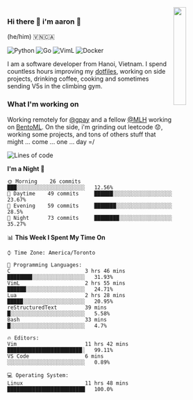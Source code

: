 <img src="https://media.giphy.com/media/l1J9LMNeWISnddECA/giphy.gif" align="right" width="24%" />

### Hi there 👋 i'm aaron :wolf:
(he/him) 🇻🇳🇨🇦

<p align="left">
    <img alt="Python" src="https://img.shields.io/badge/-Python-blue?style=flat-square&logo=python&logoColor=white" />
    <img alt="Go" src="https://img.shields.io/badge/-Golang-46a2f1?style=flat-square&logo=go&logoColor=white" />
    <img alt="VimL" src="https://img.shields.io/badge/-VimL-66d124?style=flat-square&logo=vim&logoColor=white" />
    <img alt="Docker" src="https://img.shields.io/badge/-Docker-1bd7de?style=flat-square&logo=docker&logoColor=white" />
</p>

I am a software developer from Hanoi, Vietnam. I spend countless hours improving my [dotfiles](https://github.com/aarnphm/dotfiles), working on side projects, drinking coffee, cooking and sometimes sending V5s in the climbing gym.

### What I'm working on
Working remotely for [@gpay](http://gpay.vn/en/home_en/) and a fellow [@MLH](https://github.com/MLH-Fellowship/) working on [BentoML](https://github.com/bentoml/BentoML). On the side, i'm grinding out leetcode :worried:, working some projects, and tons of others stuff that might ... come ... one ... day =/



<!--START_SECTION:waka-->
![Lines of code](https://img.shields.io/badge/From%20Hello%20World%20I%27ve%20Written-3.1%20million%20lines%20of%20code-blue)

**I'm a Night 🦉** 

```text
🌞 Morning    26 commits     ███░░░░░░░░░░░░░░░░░░░░░░   12.56% 
🌆 Daytime    49 commits     ██████░░░░░░░░░░░░░░░░░░░   23.67% 
🌃 Evening    59 commits     ███████░░░░░░░░░░░░░░░░░░   28.5% 
🌙 Night      73 commits     ████████░░░░░░░░░░░░░░░░░   35.27%

```


📊 **This Week I Spent My Time On** 

```text
⌚︎ Time Zone: America/Toronto

💬 Programming Languages: 
C                        3 hrs 46 mins       ████████░░░░░░░░░░░░░░░░░   31.93% 
VimL                     2 hrs 55 mins       ██████░░░░░░░░░░░░░░░░░░░   24.71% 
Lua                      2 hrs 28 mins       █████░░░░░░░░░░░░░░░░░░░░   20.95% 
reStructuredText         39 mins             █░░░░░░░░░░░░░░░░░░░░░░░░   5.58% 
Bash                     33 mins             █░░░░░░░░░░░░░░░░░░░░░░░░   4.7%

🔥 Editors: 
Vim                      11 hrs 42 mins      ████████████████████████░   99.11% 
VS Code                  6 mins              ░░░░░░░░░░░░░░░░░░░░░░░░░   0.89%

💻 Operating System: 
Linux                    11 hrs 48 mins      █████████████████████████   100.0%

```


<!--END_SECTION:waka-->

<!--
**aarnphm/aarnphm** is a ✨ _special_ ✨ repository because its `README.md` (this file) appears on your GitHub profile.

Here are some ideas to get you started:

- 🔭 I’m currently working on ...
- 🌱 I’m currently learning ...
- 👯 I’m looking to collaborate on ...
- 🤔 I’m looking for help with ...
- 💬 Ask me about ...
- 📫 How to reach me: ...
- 😄 Pronouns: ...
- ⚡ Fun fact: ...
-->

